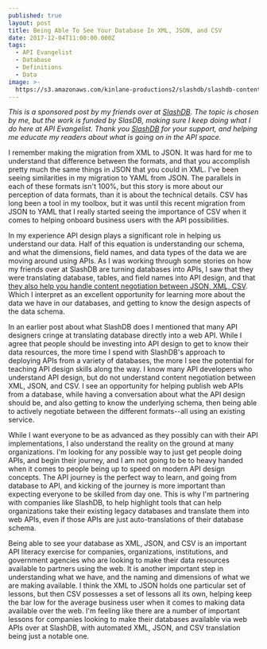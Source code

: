 ```yaml
---
published: true
layout: post
title: Being Able To See Your Database In XML, JSON, and CSV
date: 2017-12-04T11:00:00.000Z
tags:
  - API Evangelist
  - Database
  - Definitions
  - Data
image: >-
  https://s3.amazonaws.com/kinlane-productions2/slashdb/slashdb-content-negotiation.png
---
```

_This is a sponsored post by my friends over at [SlashDB](https://www.slashdb.com/). The topic is chosen by me, but the work is funded by SlasDB, making sure I keep doing what I do here at API Evangelist. Thank you [SlashDB](https://www.slashdb.com/) for your support, and helping me educate my readers about what is going on in the API space._

I remember making the migration from XML to JSON. It was hard for me to understand that difference between the formats, and that you accomplish pretty much the same things in JSON that you could in XML. I've been seeing similarities in my migration to YAML from JSON. The parallels in each of these formats isn't 100%, but this story is more about our perception of data formats, than it is about the technical details. CSV has long been a tool in my toolbox, but it was until this recent migration from JSON to YAML that I really started seeing the importance of CSV when it comes to helping onboard business users with the API possibilities.

In my experience API design plays a significant role in helping us understand our data. Half of this equation is understanding our schema, and what the dimensions, field names, and data types of the data we are moving around using APIs. As I was working through some stories on how my friends over at SlashDB are turning databases into APIs, I saw that they were translating database, tables, and field names into API design, and that [they also help you handle content negotiation between JSON, XML, CSV](https://www.slashdb.com/documentation/api-documentation/). Which I interpret as an excellent opportunity for learning more about the data we have in our databases, and getting to know the design aspects of the data schema.

In an earlier post about what SlashDB does I mentioned that many API designers cringe at translating database directly into a web API. While I agree that people should be investing into API design to get to know their data resources, the more time I spend with SlashDB's approach to deploying APIs from a variety of databases, the more I see the potential for teaching API design skills along the way. I know many API developers who understand API design, but do not understand content negotiation between XML, JSON, and CSV. I see an opportunity for helping publish web APIs from a database, while having a conversation about what the API design should be, and also getting to know the underlying schema, then being able to actively negotiate between the different formats--all using an existing service.

While I want everyone to be as advanced as they possibly can with their API implementations, I also understand the reality on the ground at many organizations. I'm looking for any possible way to just get people doing APIs, and begin their journey, and I am not going to be to heavy handed when it comes to people being up to speed on modern API design concepts. The API journey is the perfect way to learn, and going from database to API, and kicking of the journey is more important than expecting everyone to be skilled from day one. This is why I'm partnering with companies like SlashDB, to help highlight tools that can help organizations take their existing legacy databases and translate them into web APIs, even if those APIs are just auto-translations of their database schema.

Being able to see your database as XML, JSON, and CSV is an important API literacy exercise for companies, organizations, institutions, and government agencies who are looking to make their data resources available to partners using the web. It is another important step in understanding what we have, and the naming and dimensions of what we are making available. I think the XML to JSON holds one particular set of lessons, but then CSV possesses a set of lessons all its own, helping keep the bar low for the average business user when it comes to making data available over the web. I'm feeling like there are a number of important lessons for companies looking to make their databases available via web APIs over at SlashDB, with automated XML, JSON, and CSV translation being just a notable one.

